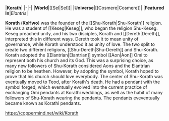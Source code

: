 |**Korath**|
|-|-|
|**World**|[[Sel\|Sel]]|
|**Universe**|[[Cosmere\|Cosmere]]|
|**Featured In**|*Elantris*|

**Korath** (**KoHwo**) was the founder of the [[Shu-Korath\|Shu-Korath]] religion.
He was a student of [[Keseg\|Keseg]], who began the religion Shu-Keseg. Keseg preached unity, and his two disciples, Korath and [[Dereth\|Dereth]], interpreted this in different ways. Dereth took it to mean unity of governance, while Korath understood it as unity of love. The two split to create two different religions, [[Shu-Dereth\|Shu-Dereth]] and Shu-Korath.
Korath adopted the [[Elantrian\|Elantrian]] symbol [[Aon\|Aon]] Omi to represent both his church and its God. This was a surprising choice, as many new followers of Shu-Korath considered Aons and the Elantrian religion to be heathen. However, by adopting the symbol, Korath hoped to prove that his church should love everybody. The center of Shu-Korath was eventually moved to Teod, after Korath's death.
He had a pendant with the symbol forged, which eventually evolved into the current practice of exchanging Omi pendants at Korathi weddings, as well as the habit of many followers of Shu-Korath wearing the pendants. The pendants eveventually became known as Korathi pendants.



https://coppermind.net/wiki/Korath